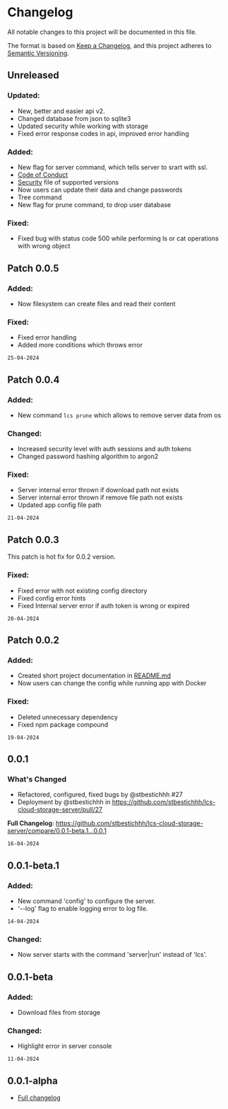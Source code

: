 # Changelog

All notable changes to this project will be documented in this file.

The format is based on [Keep a Changelog](https://keepachangelog.com/en/1.1.0/),
and this project adheres to [Semantic Versioning](https://semver.org/spec/v2.0.0.html).

## Unreleased
### Updated:
* New, better and easier api v2.
* Changed database from json to sqlite3
* Updated security while working with storage
* Fixed error response codes in api, improved error handling

### Added:

* New flag for server command, which tells server to srart with ssl.
* [Code of Conduct](CODE_OF_CONDUCT.md)
* [Security](SECURITY.md) file of supported versions
* Now users can update their data and change passwords
* Tree command 
* New flag for prune command, to drop user database

### Fixed:

* Fixed bug with status code 500 while performing ls or cat operations with wrong object 

## Patch 0.0.5

### Added:

* Now filesystem can create files and read their content

### Fixed:

* Fixed error handling
* Added more conditions which throws error

`25-04-2024`

## Patch 0.0.4

### Added:

* New command `lcs prune` which allows to remove server data from os

### Changed:

* Increased security level with auth sessions and auth tokens
* Changed password hashing algorithm to argon2

### Fixed:

* Server internal error thrown if download path not exists
* Server internal error thrown if remove file path not exists
* Updated app config file path

`21-04-2024`

## Patch 0.0.3

This patch is hot fix for 0.0.2 version. 

### Fixed: 

* Fixed error with not existing config directory
* Fixed config error hints
* Fixed Internal server error if auth token is wrong or expired

`20-04-2024`

## Patch 0.0.2

### Added:

* Created short project documentation in [README.md](README.md)
* Now users can change the config while running app with Docker

### Fixed:

* Deleted unnecessary dependency
* Fixed npm package compound

`19-04-2024`

## 0.0.1

### What's Changed

* Refactored, configured, fixed bugs by @stbestichhh #27
* Deployment by @stbestichhh in https://github.com/stbestichhh/lcs-cloud-storage-server/pull/27

**Full Changelog**: https://github.com/stbestichhh/lcs-cloud-storage-server/compare/0.0.1-beta.1...0.0.1

`16-04-2024`

## 0.0.1-beta.1

### Added:

- New command 'config' to configure the server.
- '--log' flag to enable logging error to log file.

`14-04-2024`

### Changed:

- Now server starts with the command 'server|run' instead of 'lcs'.

## 0.0.1-beta

### Added:

- Download files from storage

### Changed:

- Highlight error in server console

`11-04-2024`

## 0.0.1-alpha

- [Full changelog](81a198fa18e28494bdc5bfe86c6958e6cfe77c1c)
